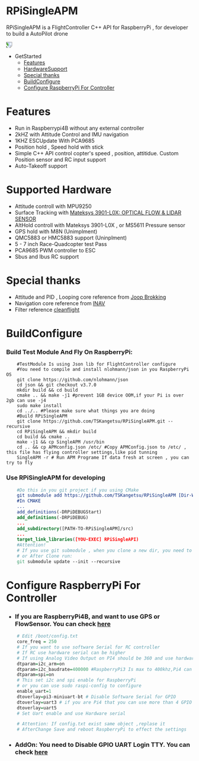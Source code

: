 # RPiSingleAPM

RPiSingleAPM is a FlightController C++ API for RaspberryPi , for developer to build a AutoPilot drone

<img src="https://github.com/TSKangetsu/RPiSingleAPM/blob/NDTask_Ver/Document/Header.jpg" style="transform:rotate(90deg);">

- GetStarted
  - [Features](#Features)
  - [HardwareSupport](#Supported-Hardware) 
  - [Special thanks](#Special-thanks)
  - [BuildConfigure](#BuildConfigure)
  - [Configure RaspberryPi For Controller](#Configure-RaspberryPi-For-Controller)
  
# Features
  * Run in Raspberrypi4B without any external controller
  * 2kHZ with Attitude Control and IMU navigation
  * 1KHZ ESCUpdate With PCA9685
  * Position hold , Speed hold with stick
  * Simple C++ API control copter's speed , position, attitidue. Custom Position sensor and RC input support
  * Auto-Takeoff support

# Supported Hardware
  * Attitude controll with MPU9250
  * Surface Tracking with <a href="http://www.mateksys.com/?portfolio=3901-l0x">Mateksys 3901-L0X: OPTICAL FLOW & LIDAR SENSOR </a>
  *  AltHold controll with Mateksys 3901-L0X , or MS5611 Pressure sensor
  *  GPS hold with M8N (Unimplment)
  *  QMC5883 or HMC5883 support (Uninplment)
  *  5 - 7 inch Race-Quadcopter test Pass
  *  PCA9685 PWM controller to ESC
  *  Sbus and Ibus RC support

# Special thanks
  * Attitude and PID , Looping core reference from <a href="https://www.youtube.com/channel/UCpJ5uKSLxP84TXQtwiRNm1g">Joop Brokking</a>
  * Navigation core reference from <a href="https://github.com/iNavFlight/inav">INAV</a>
  * Filter reference <a href="https://github.com/cleanflight/cleanflight">cleanflight</a>

# BuildConfigure 
### Build Test Module And Fly On RaspberryPi:
```SHELL
    #TestModule Is using Json lib for FlightController configure
    #You need to compile and install nlohmann/json in you RaspberryPi OS
    git clone https://github.com/nlohmann/json
    cd json && git checkout v3.7.0
    mkdir build && cd build
    cmake .. && make -j1 #prevent 1GB device OOM,if your Pi is over 2gb can use -j4
    sudo make install
    cd ../.. #Please make sure what things you are doing
    #Build RPiSingleAPM
    git clone https://github.com/TSKangetsu/RPiSingleAPM.git --recursive
    cd RPiSingleAPM && mkdir build
    cd build && cmake ..
    make -j1 && cp SingleAPM /usr/bin
    cd .. && cp APMconfig.json /etc/ #Copy APMConfig.json to /etc/ , this file has flying controller settings,like pid tunning
    SingleAPM -r # Run APM Programe If data fresh at screen , you can try to fly
```
### Use RPiSingleAPM for developing
```CMAKE
    #Do this in you git project if you using CMake
    git submodule add https://github.com/TSKangetsu/RPiSingleAPM [Dir-Where-you-want]
    #In CMAKE
    ...
    add_definitions(-DRPiDEBUGStart)
    add_definitions(-DRPiDEBUG)
    ...
    add_subdirectory([PATH-TO-RPiSingleAPM]/src)
    ...
    target_link_libraries([YOU-EXEC] RPiSingleAPI)
    #Attention!
    # If you use git submodule , when you clone a new dir, you need to add --recursive
    # or After Clone run:
    git submodule update --init --recursive
```

# Configure RaspberryPi For Controller
  - ### If you are RaspberryPi4B, and want to use GPS or FlowSensor. You can check <a href="https://raspberrypi.stackexchange.com/questions/104464/where-are-the-uarts-on-the-raspberry-pi-4">here</a>
```R
    # Edit /boot/config.txt
    core_freq = 250 
    # If you want to use software Serial for RC controller
    # If RC use hardware serial can be higher
    # If using Analog Video Output on PI4 should be 360 and use hardware serial
    dtparam=i2c_arm=on
    dtparam=i2c_baudrate=400000 #RaspberryPi3 Is max to 400khz,Pi4 can Up to 1MHZ
    dtparam=spi=on
    # This set i2c and spi enable for RaspberryPi 
    # or you can use sudo raspi-config to configure
    enable_uart=1
    dtoverlay=pi3-miniuart-bt # Disable Software Serial for GPIO
    dtoverlay=uart3 # if you are Pi4 that you can use more than 4 GPIO Uart
    dtoverlay=uart5 
    # Set Uart enable and use Hardware serial

    # Attention: If config.txt exist same object ,replase it
    # AfterChange Save and reboot RaspberryPi to effect the settings
```
  - ### AddOn: You need to Disable GPIO UART Login TTY. You can check <a href="https://www.raspberrypi.org/documentation/configuration/uart.md#:~:text=Disable%20Linux%20serial%20console&text=This%20can%20be%20done%20by,Select%20option%20P6%20%2D%20Serial%20Port.">here</a>
